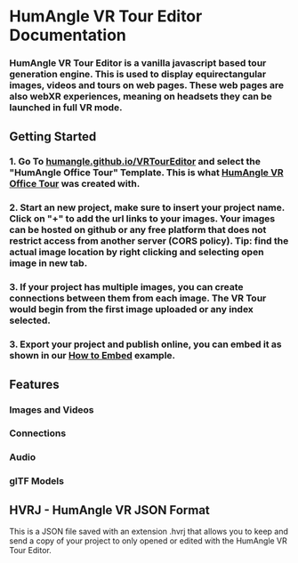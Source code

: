 # HumAngle VR Tour Editor Documentation
###	HumAngle VR Tour Editor is a vanilla javascript based tour generation engine. This is used to display equirectangular images, videos and tours on web pages. These web pages are also webXR experiences, meaning on headsets they can be launched in full VR mode.

##	Getting Started
###		1. Go To [humangle.github.io/VRTourEditor](https://humangle.github.io/VRTourEditor) and select the "HumAngle Office Tour" Template. This is what [HumAngle VR Office Tour](https://humangle.github.io/VRTourEditor/sample) was created with.
###		2. Start an new project, make sure to insert your project name. Click on "+" to add the url links to your images. Your images can be hosted on github or any free platform that does not restrict access from another server (CORS policy). Tip: find the actual image location by right clicking and selecting open image in new tab.
###		3. If your project has multiple images, you can create connections between them from each image. The VR Tour would begin from the first image uploaded or any index selected.
###		3. Export your project and publish online, you can embed it as shown in our [How to Embed](https://humangle.github.io/VRTourEditor/how-to-embed) example.
	
## 	Features

### 	Images and Videos

### 	Connections

### 	Audio

###		glTF Models

## 	HVRJ - HumAngle VR JSON Format
This is a JSON file saved with an extension .hvrj that allows you to keep and send a copy of your project to only opened or edited with the HumAngle VR Tour Editor.